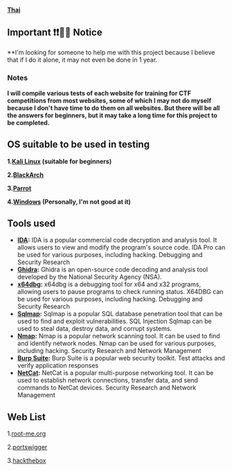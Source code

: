#### [Thai](https://github.com/Thampakon/CTF/edit/main/README.md)
## Important ❗❗📣📣 Notice
**I'm looking for someone to help me with this project because I believe that if I do it alone, it may not even be done in 1 year.

### Notes
**I will compile various tests of each website for training for CTF competitions from most websites, some of which I may not do myself because I don't have time to do them on all websites. But there will be all the answers for beginners, but it may take a long time for this project to be completed.**

## OS suitable to be used in testing
**1.[Kali Linux](https://www.kali.org/get-kali/) (suitable for beginners)**

**2.[BlackArch](https://blackarch.org/)**

**3.[Parrot](https://www.parrotsec.org/)**

**4.[Windows](https://www.microsoft.com/th-en/software-download/) (Personally, I'm not good at it)**

## Tools used

* **[IDA](https://hex-rays.com/ida-free/#download):** IDA is a popular commercial code decryption and analysis tool. It allows users to view and modify the program's source code. IDA Pro can be used for various purposes, including hacking. Debugging and Security Research
* **[Ghidra](https://github.com/NationalSecurityAgency/ghidra):** Ghidra is an open-source code decoding and analysis tool developed by the National Security Agency (NSA).
* **[x64dbg](https://x64dbg.com/):** x64dbg is a debugging tool for x64 and x32 programs, allowing users to pause programs to check running status. X64DBG can be used for various purposes, including hacking. Debugging and Security Research
* **[Sqlmap](https://github.com/sqlmapproject/sqlmap):** Sqlmap is a popular SQL database penetration tool that can be used to find and exploit vulnerabilities. SQL Injection Sqlmap can be used to steal data, destroy data, and corrupt systems.
* **[Nmap](https://nmap.org/download.html):** Nmap is a popular network scanning tool. It can be used to find and identify network nodes. Nmap can be used for various purposes, including hacking. Security Research and Network Management
* **[Burp Suite](https://portswigger.net/burp/releases/professional-community-2023-9-4?requestededition=community&requestedplatform=):** Burp Suite is a popular web security toolkit. Test attacks and verify application responses
* **[NetCat](https://www.kali.org/tools/netcat/):** NetCat is a popular multi-purpose networking tool. It can be used to establish network connections, transfer data, and send commands to NetCat devices. Security Research and Network Management

## Web List

1.[root-me.org](https://www.root-me.org/)

2.[portswigger](https://portswigger.net/)

3.[hackthebox](https://www.hackthebox.com/)
